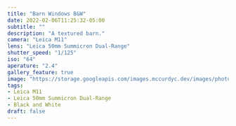 ```yaml
---
title: "Barn Windows B&W"
date: 2022-02-06T11:25:32-05:00
subtitle: ""
description: "A textured barn."
camera: "Leica M11"
lens: "Leica 50mm Summicron Dual-Range"
shutter_speed: "1/125"
iso: "64"
aperature: "2.4"
gallery_feature: true
image: "https://storage.googleapis.com/images.mccurdyc.dev/images/photography/2022-02-05-barn-windows-bw-m11-50mm-s125-f24-i64.JPG"
tags:
- Leica M11
- Leica 50mm Summicron Dual-Range
- Black and White
draft: false
---
```

